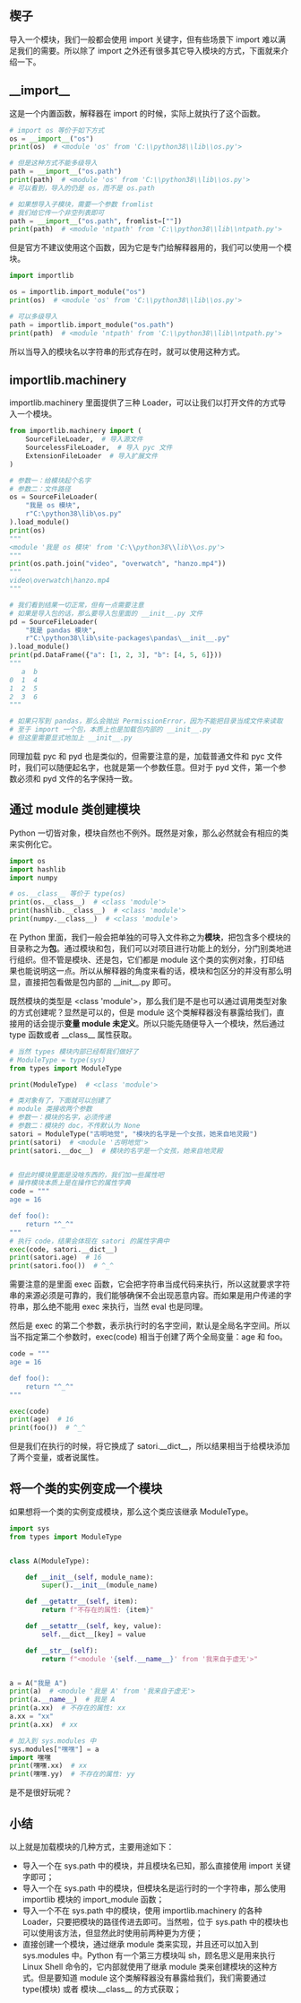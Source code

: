 ## 楔子

导入一个模块，我们一般都会使用 import 关键字，但有些场景下 import 难以满足我们的需要。所以除了 import 之外还有很多其它导入模块的方式，下面就来介绍一下。

## \_\_import\_\_

这是一个内置函数，解释器在 import 的时候，实际上就执行了这个函数。

~~~python
# import os 等价于如下方式
os = __import__("os")
print(os)  # <module 'os' from 'C:\\python38\\lib\\os.py'>

# 但是这种方式不能多级导入
path = __import__("os.path")
print(path)  # <module 'os' from 'C:\\python38\\lib\\os.py'>
# 可以看到，导入的仍是 os，而不是 os.path

# 如果想导入子模块，需要一个参数 fromlist
# 我们给它传一个非空列表即可
path = __import__("os.path", fromlist=[""])
print(path)  # <module 'ntpath' from 'C:\\python38\\lib\\ntpath.py'>
~~~

但是官方不建议使用这个函数，因为它是专门给解释器用的，我们可以使用一个模块。

```Python
import importlib

os = importlib.import_module("os")
print(os)  # <module 'os' from 'C:\\python38\\lib\\os.py'>

# 可以多级导入
path = importlib.import_module("os.path")
print(path)  # <module 'ntpath' from 'C:\\python38\\lib\\ntpath.py'>
```

所以当导入的模块名以字符串的形式存在时，就可以使用这种方式。

## importlib.machinery

importlib.machinery 里面提供了三种 Loader，可以让我们以打开文件的方式导入一个模块。

```Python
from importlib.machinery import (
    SourceFileLoader,  # 导入源文件
    SourcelessFileLoader,  # 导入 pyc 文件
    ExtensionFileLoader  # 导入扩展文件
)

# 参数一：给模块起个名字
# 参数二：文件路径
os = SourceFileLoader(
    "我是 os 模块",
    r"C:\python38\lib\os.py"
).load_module()
print(os)
"""
<module '我是 os 模块' from 'C:\\python38\\lib\\os.py'>
"""
print(os.path.join("video", "overwatch", "hanzo.mp4"))
"""
video\overwatch\hanzo.mp4
"""

# 我们看到结果一切正常，但有一点需要注意
# 如果是导入包的话，那么要导入包里面的 __init__.py 文件
pd = SourceFileLoader(
    "我是 pandas 模块",
    r"C:\python38\lib\site-packages\pandas\__init__.py"
).load_module()
print(pd.DataFrame({"a": [1, 2, 3], "b": [4, 5, 6]}))
"""
   a  b
0  1  4
1  2  5
2  3  6
"""

# 如果只写到 pandas，那么会抛出 PermissionError，因为不能把目录当成文件来读取
# 至于 import 一个包，本质上也是加载包内部的 __init__.py 
# 但这里需要显式地加上 __init__.py
```

同理加载 pyc 和 pyd 也是类似的，但需要注意的是，加载普通文件和 pyc 文件时，我们可以随便起名字，也就是第一个参数任意。但对于 pyd 文件，第一个参数必须和 pyd 文件的名字保持一致。

## 通过 module 类创建模块

Python 一切皆对象，模块自然也不例外。既然是对象，那么必然就会有相应的类来实例化它。

~~~Python
import os
import hashlib
import numpy

# os.__class__ 等价于 type(os)
print(os.__class__)  # <class 'module'>
print(hashlib.__class__)  # <class 'module'>
print(numpy.__class__)  # <class 'module'>
~~~

在 Python 里面，我们一般会把单独的可导入文件称之为**模块**，把包含多个模块的目录称之为**包**。通过模块和包，我们可以对项目进行功能上的划分，分门别类地进行组织。但不管是模块、还是包，它们都是 module 这个类的实例对象，打印结果也能说明这一点。所以从解释器的角度来看的话，模块和包区分的并没有那么明显，直接把包看做是包内部的 \_\_init\_\_.py 即可。

既然模块的类型是 \<class 'module'\>，那么我们是不是也可以通过调用类型对象的方式创建呢？显然是可以的，但是 module 这个类解释器没有暴露给我们，直接用的话会提示**变量 module 未定义**。所以只能先随便导入一个模块，然后通过 type 函数或者 \_\_class\_\_ 属性获取。

~~~python
# 当然 types 模块内部已经帮我们做好了
# ModuleType = type(sys)
from types import ModuleType

print(ModuleType)  # <class 'module'>

# 类对象有了，下面就可以创建了
# module 类接收两个参数
# 参数一：模块的名字，必须传递
# 参数二：模块的 doc，不传默认为 None
satori = ModuleType("古明地觉", "模块的名字是一个女孩，她来自地灵殿")
print(satori)  # <module '古明地觉'>
print(satori.__doc__)  # 模块的名字是一个女孩，她来自地灵殿


# 但此时模块里面是没啥东西的，我们加一些属性吧
# 操作模块本质上是在操作它的属性字典
code = """
age = 16

def foo():
    return "^_^"
"""
# 执行 code，结果会体现在 satori 的属性字典中
exec(code, satori.__dict__)
print(satori.age)  # 16
print(satori.foo())  # ^_^
~~~

需要注意的是里面 exec 函数，它会把字符串当成代码来执行，所以这就要求字符串的来源必须是可靠的，我们能够确保不会出现恶意内容。而如果是用户传递的字符串，那么绝不能用 exec 来执行，当然 eval 也是同理。

然后是 exec 的第二个参数，表示执行时的名字空间，默认是全局名字空间。所以当不指定第二个参数时，exec(code) 相当于创建了两个全局变量：age 和 foo。

~~~Python
code = """
age = 16

def foo():
    return "^_^"
"""

exec(code)
print(age)  # 16
print(foo())  # ^_^
~~~

但是我们在执行的时候，将它换成了 satori.\_\_dict\_\_，所以结果相当于给模块添加了两个变量，或者说属性。

## 将一个类的实例变成一个模块

如果想将一个类的实例变成模块，那么这个类应该继承 ModuleType。

~~~python
import sys
from types import ModuleType


class A(ModuleType):

    def __init__(self, module_name):
        super().__init__(module_name)

    def __getattr__(self, item):
        return f"不存在的属性: {item}"

    def __setattr__(self, key, value):
        self.__dict__[key] = value

    def __str__(self):
        return f"<module '{self.__name__}' from '我来自于虚无'>"


a = A("我是 A")
print(a)  # <module '我是 A' from '我来自于虚无'>
print(a.__name__)  # 我是 A
print(a.xx)  # 不存在的属性: xx
a.xx = "xx"
print(a.xx)  # xx

# 加入到 sys.modules 中
sys.modules["嘿嘿"] = a
import 嘿嘿
print(嘿嘿.xx)  # xx
print(嘿嘿.yy)  # 不存在的属性: yy
~~~

是不是很好玩呢？

## 小结

以上就是加载模块的几种方式，主要用途如下：

- 导入一个在 sys.path 中的模块，并且模块名已知，那么直接使用 import 关键字即可；
- 导入一个在 sys.path 中的模块，但模块名是运行时的一个字符串，那么使用 importlib 模块的 import_module 函数；
- 导入一个不在 sys.path 中的模块，使用 importlib.machinery 的各种 Loader，只要把模块的路径传进去即可。当然啦，位于 sys.path 中的模块也可以使用该方法，但显然此时使用前两种更为方便；
- 直接创建一个模块，通过继承 module 类来实现，并且还可以加入到 sys.modules 中。Python 有一个第三方模块叫 sh，顾名思义是用来执行 Linux Shell 命令的，它内部就使用了继承 module 类来创建模块的这种方式。但是要知道 module 这个类解释器没有暴露给我们，我们需要通过 type(模块) 或者 模块.\_\_class\_\_ 的方式获取；
